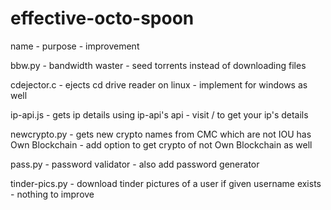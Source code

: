 # effective-octo-spoon
name - purpose - improvement

bbw.py       - bandwidth waster                                                    - seed torrents instead of downloading files  
  
cdejector.c  - ejects cd drive reader on linux                                     - implement for windows as well  
  
ip-api.js    - gets ip details using ip-api's api                                  - visit / to get your ip's details  
  
newcrypto.py - gets new crypto names from CMC which are not IOU has Own Blockchain - add option to get crypto of not Own Blockchain as well  
  
pass.py - password validator - also add password generator  

tinder-pics.py - download tinder pictures of a user if given username exists - nothing to improve
